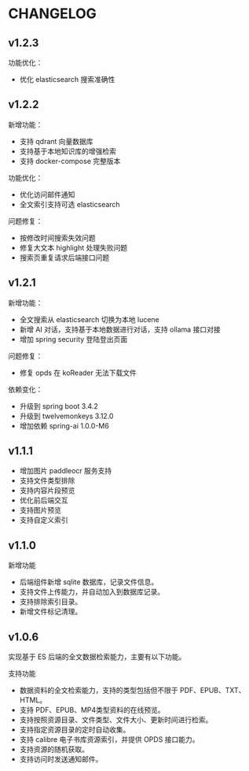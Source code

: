# CHANGELOG

## v1.2.3

功能优化：

* 优化 elasticsearch 搜索准确性

## v1.2.2

新增功能：

* 支持 qdrant 向量数据库
* 支持基于本地知识库的增强检索
* 支持 docker-compose 完整版本

功能优化：

* 优化访问邮件通知
* 全文索引支持可选 elasticsearch

问题修复：

* 按修改时间搜索失效问题
* 修复大文本 highlight 处理失败问题
* 搜索页重复请求后端接口问题

## v1.2.1

新增功能：

* 全文搜索从 elasticsearch 切换为本地 lucene
* 新增 AI 对话，支持基于本地数据进行对话，支持 ollama 接口对接
* 增加 spring security 登陆登出页面

问题修复：

* 修复 opds 在 koReader 无法下载文件

依赖变化：

* 升级到 spring boot 3.4.2
* 升级到 twelvemonkeys 3.12.0
* 增加依赖 spring-ai 1.0.0-M6

## v1.1.1

* 增加图片 paddleocr 服务支持
* 支持文件类型排除
* 支持内容片段预览
* 优化前后端交互
* 支持图片预览
* 支持自定义索引

## v1.1.0

新增功能

* 后端组件新增 sqlite 数据库，记录文件信息。
* 支持文件上传能力，并自动加入到数据库记录。
* 支持排除索引目录。
* 新增文件标记清理。

## v1.0.6

实现基于 ES 后端的全文数据检索能力，主要有以下功能。

支持功能

* 数据资料的全文检索能力，支持的类型包括但不限于 PDF、EPUB、TXT、HTML。
* 支持 PDF、EPUB、MP4类型资料的在线预览。
* 支持按照资源目录、文件类型、文件大小、更新时间进行检索。
* 支持指定资源目录的定时自动收集。
* 支持 calibre 电子书库资源索引，并提供 OPDS 接口能力。
* 支持资源的随机获取。
* 支持访问时发送通知邮件。
